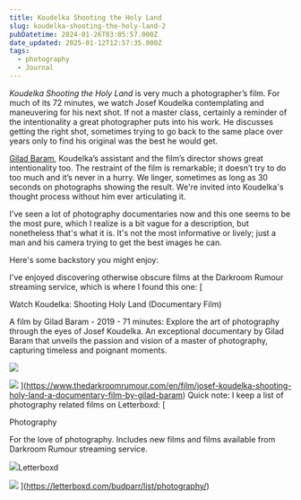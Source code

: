 ```yaml
---
title: Koudelka Shooting the Holy Land
slug: koudelka-shooting-the-holy-land-2
pubDatetime: 2024-01-26T03:05:57.000Z
date_updated: 2025-01-12T12:57:35.000Z
tags:
  - photography
  - Journal
---
```


_Koudelka Shooting the Holy Land_ is very much a photographer’s film. For much of its 72 minutes, we watch Josef Koudelka contemplating and maneuvering for his next shot. If not a master class, certainly a reminder of the intentionality a great photographer puts into his work. He discusses getting the right shot, sometimes trying to go back to the same place over years only to find his original was the best he would get.

[Gilad Baram](https://www.instagram.com/p/Cn7KbRuN47q/?img_index=1), Koudelka’s assistant and the film’s director shows great intentionality too. The restraint of the film is remarkable; it doesn’t try to do too much and it’s never in a hurry. We linger, sometimes as long as 30 seconds on photographs showing the result. We're invited into Koudelka's thought process without him ever articulating it.

I've seen a lot of photography documentaries now and this one seems to be the most pure, which I realize is a bit vague for a description, but nonetheless that's what it is. It's not the most informative or lively; just a man and his camera trying to get the best images he can.

Here's some backstory you might enjoy:

I've enjoyed discovering otherwise obscure films at the Darkroom Rumour streaming service, which is where I found this one:
[

Watch Koudelka: Shooting Holy Land (Documentary Film)

A film by Gilad Baram - 2019 - 71 minutes: Explore the art of photography through the eyes of Josef Koudelka. An exceptional documentary by Gilad Baram that unveils the passion and vision of a master of photography, capturing timeless and poignant moments.

![](https://www.thedarkroomrumour.com/favicon.ico)

![](https://www.thedarkroomrumour.com/uploads/media/2000x/02/1102-Koudelka%20-%20Shooting%20Holy%20Land%20-%20a%20film%20by%20Gilad%20Baram%20-%20on%20The%20Darkroom%20Rumour.jpg?v=2-0)
](https://www.thedarkroomrumour.com/en/film/josef-koudelka-shooting-holy-land-a-documentary-film-by-gilad-baram)
Quick note: I keep a list of photography related films on Letterboxd:
[

Photography

For the love of photography. Includes new films and films available from Darkroom Rumour streaming service.

![](https://s.ltrbxd.com/static/img/icons/letterboxd-decal-l-16px.a8f34e0d.svg)Letterboxd

![](https://a.ltrbxd.com/resized/sm/upload/sm/mb/um/jt/5Qi2u7hjwZIl2M7xGlcZiKq17Nz-1200-1200-675-675-crop-000000.jpg?v=99c9559d79)
](https://letterboxd.com/budparr/list/photography/)

